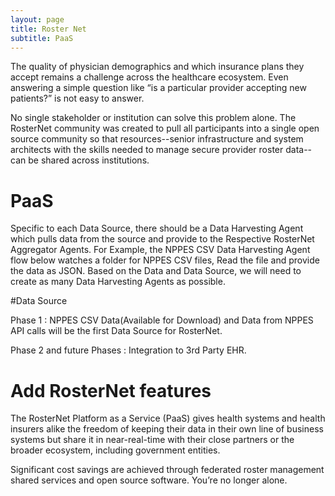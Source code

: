 ```yaml
---
layout: page
title: Roster Net
subtitle: PaaS
---
```


The quality of physician demographics and which insurance plans they accept remains a challenge across the healthcare ecosystem. Even answering a simple question like “is a particular provider accepting new patients?” is not easy to answer.

No single stakeholder or institution can solve this problem alone. The RosterNet community was created to pull all participants into a single open source community so that resources--senior infrastructure and system architects with the skills needed to manage secure provider roster data--can be shared across institutions. 



# PaaS

Specific to each Data Source, there should be a Data Harvesting Agent which pulls data from the source and provide to the Respective RosterNet Aggregator Agents.
For Example, the NPPES CSV Data Harvesting Agent flow below watches a folder for NPPES CSV files, Read the file and provide the data as JSON.
Based on the Data and Data Source, we will need to create as many Data Harvesting Agents as possible.


#Data Source

Phase 1 : NPPES CSV Data(Available for Download) and Data from NPPES API calls will be the first Data Source for RosterNet. 

Phase 2 and future Phases : Integration to 3rd Party EHR. 



# Add RosterNet features

The RosterNet Platform as a Service (PaaS) gives health systems and health insurers alike the freedom of keeping their data in their own line of business systems but share it in near-real-time with their close partners or the broader ecosystem, including government entities. 

Significant cost savings are achieved through federated roster management shared services and open source software. You’re no longer alone.



